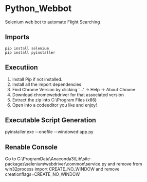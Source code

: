 # Python_Webbot
Selenium web bot to automate Flight Searching

## Imports
    pip install selenium
    pip install pyinstaller
    

## Executiion
1. Install Pip if not installed.
2. Install all the import dependencies
3. Find Chrome Version by clicking '...' -> Help -> About Chrome
4. Download chromewebdriver for that associated version
5. Extract the zip into C:\Program Files (x86)
6. Open into a codeeditor you like and enjoy!

## Executable Script Generation
pyinstaller.exe --onefile --windowed app.py 

## Renable Console
Go to C:\ProgramData\Anaconda3\Lib\site-packages\selenium\webdriver\common\service.py
and remove from win32process import CREATE_NO_WINDOW
and remove creationflags=CREATE_NO_WINDOW
